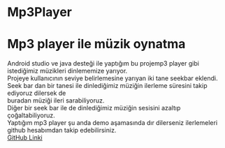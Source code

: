 # Mp3Player
# Mp3 player ile müzik oynatma
Android studio ve java desteği ile yaptığım bu projemp3 player gibi istediğimiz müzikleri dinlememize yarıyor.<br>
Projeye kullanıcının seviye belirlemesine yarıyan iki tane seekbar eklendi.<br>
Seek bar dan bir tanesi ile dinlediğimiz müziğin ilerleme süresini takip ediyoruz dilersek de<br> 
buradan müziği ileri sarabiliyoruz.<br>
Diğer bir seek bar ile de dinlediğimiz müziğin sesisini azaltıp çoğaltabiliyoruz.<br>
Yaptığım mp3 player şu anda demo aşamasında dır dilerseniz ilerlemeleri github hesabımdan takip edebilirsiniz.<br>
[GitHub Linki](github.com/erayozkann)

